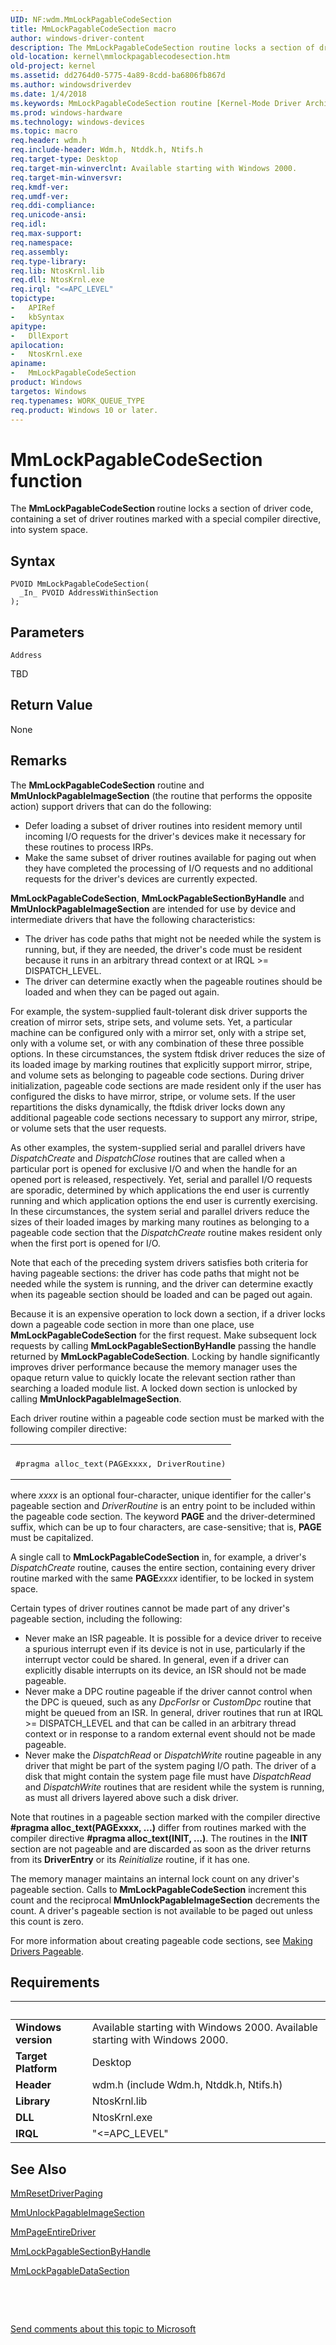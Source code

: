 ```yaml
---
UID: NF:wdm.MmLockPagableCodeSection
title: MmLockPagableCodeSection macro
author: windows-driver-content
description: The MmLockPagableCodeSection routine locks a section of driver code, containing a set of driver routines marked with a special compiler directive, into system space.
old-location: kernel\mmlockpagablecodesection.htm
old-project: kernel
ms.assetid: dd2764d0-5775-4a89-8cdd-ba6806fb867d
ms.author: windowsdriverdev
ms.date: 1/4/2018
ms.keywords: MmLockPagableCodeSection routine [Kernel-Mode Driver Architecture], kernel.mmlockpagablecodesection, wdm/MmLockPagableCodeSection, MmLockPagableCodeSection, k106_734069f7-1412-48d9-bae4-106391273a38.xml
ms.prod: windows-hardware
ms.technology: windows-devices
ms.topic: macro
req.header: wdm.h
req.include-header: Wdm.h, Ntddk.h, Ntifs.h
req.target-type: Desktop
req.target-min-winverclnt: Available starting with Windows 2000.
req.target-min-winversvr: 
req.kmdf-ver: 
req.umdf-ver: 
req.ddi-compliance: 
req.unicode-ansi: 
req.idl: 
req.max-support: 
req.namespace: 
req.assembly: 
req.type-library: 
req.lib: NtosKrnl.lib
req.dll: NtosKrnl.exe
req.irql: "<=APC_LEVEL"
topictype:
-	APIRef
-	kbSyntax
apitype:
-	DllExport
apilocation:
-	NtosKrnl.exe
apiname:
-	MmLockPagableCodeSection
product: Windows
targetos: Windows
req.typenames: WORK_QUEUE_TYPE
req.product: Windows 10 or later.
---
```



# MmLockPagableCodeSection function
The <b>MmLockPagableCodeSection </b>routine locks a section of driver code, containing a set of driver routines marked with a special compiler directive, into system space.

## Syntax

````
PVOID MmLockPagableCodeSection(
  _In_ PVOID AddressWithinSection
);
````

## Parameters

`Address`

TBD


## Return Value

None

## Remarks

The <b>MmLockPagableCodeSection</b> routine and <b>MmUnlockPagableImageSection</b> (the routine that performs the opposite action) support drivers that can do the following:
<ul>
<li>
Defer loading a subset of driver routines into resident memory until incoming I/O requests for the driver's devices make it necessary for these routines to process IRPs.

</li>
<li>
Make the same subset of driver routines available for paging out when they have completed the processing of I/O requests and no additional requests for the driver's devices are currently expected. 

</li>
</ul><b>MmLockPagableCodeSection</b>, <b>MmLockPagableSectionByHandle</b> and <b>MmUnlockPagableImageSection</b> are intended for use by device and intermediate drivers that have the following characteristics:
<ul>
<li>
The driver has code paths that might not be needed while the system is running, but, if they are needed, the driver's code must be resident because it runs in an arbitrary thread context or at IRQL &gt;= DISPATCH_LEVEL.

</li>
<li>
The driver can determine exactly when the pageable routines should be loaded and when they can be paged out again. 

</li>
</ul>For example, the system-supplied fault-tolerant disk driver supports the creation of mirror sets, stripe sets, and volume sets. Yet, a particular machine can be configured only with a mirror set, only with a stripe set, only with a volume set, or with any combination of these three possible options. In these circumstances, the system ftdisk driver reduces the size of its loaded image by marking routines that explicitly support mirror, stripe, and volume sets as belonging to pageable code sections. During driver initialization, pageable code sections are made resident only if the user has configured the disks to have mirror, stripe, or volume sets. If the user repartitions the disks dynamically, the ftdisk driver locks down any additional pageable code sections necessary to support any mirror, stripe, or volume sets that the user requests.

As other examples, the system-supplied serial and parallel drivers have <i>DispatchCreate</i> and <i>DispatchClose</i> routines that are called when a particular port is opened for exclusive I/O and when the handle for an opened port is released, respectively. Yet, serial and parallel I/O requests are sporadic, determined by which applications the end user is currently running and which application options the end user is currently exercising. In these circumstances, the system serial and parallel drivers reduce the sizes of their loaded images by marking many routines as belonging to a pageable code section that the <i>DispatchCreate</i> routine makes resident only when the first port is opened for I/O. 

Note that each of the preceding system drivers satisfies both criteria for having pageable sections: the driver has code paths that might not be needed while the system is running, and the driver can determine exactly when its pageable section should be loaded and can be paged out again.

Because it is an expensive operation to lock down a section, if a driver locks down a pageable code section in more than one place, use <b>MmLockPagableCodeSection</b> for the first request. Make subsequent lock requests by calling <b>MmLockPagableSectionByHandle</b> passing the handle returned by <b>MmLockPagableCodeSection</b>. Locking by handle significantly improves driver performance because the memory manager uses the opaque return value to quickly locate the relevant section rather than searching a loaded module list. A locked down section is unlocked by calling <b>MmUnlockPagableImageSection</b>.

Each driver routine within a pageable code section must be marked with the following compiler directive:
<div class="code"><span codelanguage=""><table>
<tr>
<th></th>
</tr>
<tr>
<td>
<pre>#pragma alloc_text(PAGExxxx, DriverRoutine)</pre>
</td>
</tr>
</table></span></div>where <i>xxxx</i> is an optional four-character, unique identifier for the caller's pageable section and <i>DriverRoutine</i> is an entry point to be included within the pageable code section. The keyword <b>PAGE</b> and the driver-determined suffix, which can be up to four characters, are case-sensitive; that is, <b>PAGE</b> must be capitalized.

A single call to <b>MmLockPagableCodeSection</b> in, for example, a driver's <i>DispatchCreate</i> routine, causes the entire section, containing every driver routine marked with the same <b>PAGE</b><i>xxxx</i> identifier, to be locked in system space.

Certain types of driver routines cannot be made part of any driver's pageable section, including the following:
<ul>
<li>
Never make an ISR pageable. It is possible for a device driver to receive a spurious interrupt even if its device is not in use, particularly if the interrupt vector could be shared. In general, even if a driver can explicitly disable interrupts on its device, an ISR should not be made pageable.

</li>
<li>
Never make a DPC routine pageable if the driver cannot control when the DPC is queued, such as any <i>DpcForIsr</i> or <i>CustomDpc</i> routine that might be queued from an ISR. In general, driver routines that run at IRQL &gt;= DISPATCH_LEVEL and that can be called in an arbitrary thread context or in response to a random external event should not be made pageable.

</li>
<li>
Never make the <i>DispatchRead</i> or <i>DispatchWrite</i> routine pageable in any driver that might be part of the system paging I/O path. The driver of a disk that might contain the system page file must have <i>DispatchRead</i> and <i>DispatchWrite</i> routines that are resident while the system is running, as must all drivers layered above such a disk driver.

</li>
</ul>Note that routines in a pageable section marked with the compiler directive <b>#pragma alloc_text(PAGExxxx, ...)</b> differ from routines marked with the compiler directive <b>#pragma alloc_text(INIT, ...)</b>. The routines in the <b>INIT</b> section are not pageable and are discarded as soon as the driver returns from its <b>DriverEntry</b> or its <i>Reinitialize</i> routine, if it has one.

The memory manager maintains an internal lock count on any driver's pageable section. Calls to <b>MmLockPagableCodeSection</b> increment this count and the reciprocal <b>MmUnlockPagableImageSection</b> decrements the count. A driver's pageable section is not available to be paged out unless this count is zero.

For more information about creating pageable code sections, see <a href="https://msdn.microsoft.com/library/windows/hardware/ff554346">Making Drivers Pageable</a>.

## Requirements
| &nbsp; | &nbsp; |
| ---- |:---- |
| **Windows version** | Available starting with Windows 2000. Available starting with Windows 2000. |
| **Target Platform** | Desktop |
| **Header** | wdm.h (include Wdm.h, Ntddk.h, Ntifs.h) |
| **Library** | NtosKrnl.lib |
| **DLL** | NtosKrnl.exe |
| **IRQL** | "<=APC_LEVEL" |

## See Also

<a href="..\wdm\nf-wdm-mmresetdriverpaging.md">MmResetDriverPaging</a>

<a href="..\wdm\nf-wdm-mmunlockpagableimagesection.md">MmUnlockPagableImageSection</a>

<a href="..\wdm\nf-wdm-mmpageentiredriver.md">MmPageEntireDriver</a>

<a href="..\ntddk\nf-ntddk-mmlockpagablesectionbyhandle.md">MmLockPagableSectionByHandle</a>

<a href="..\wdm\nf-wdm-mmlockpagabledatasection.md">MmLockPagableDataSection</a>

 

 

<a href="mailto:wsddocfb@microsoft.com?subject=Documentation%20feedback [kernel\kernel]:%20MmLockPagableCodeSection routine%20 RELEASE:%20(1/4/2018)&amp;body=%0A%0APRIVACY STATEMENT%0A%0AWe use your feedback to improve the documentation. We don't use your email address for any other purpose, and we'll remove your email address from our system after the issue that you're reporting is fixed. While we're working to fix this issue, we might send you an email message to ask for more info. Later, we might also send you an email message to let you know that we've addressed your feedback.%0A%0AFor more info about Microsoft's privacy policy, see http://privacy.microsoft.com/en-us/default.aspx." title="Send comments about this topic to Microsoft">Send comments about this topic to Microsoft</a>